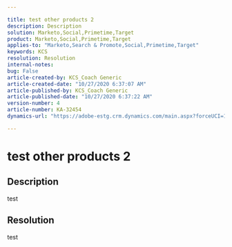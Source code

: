 ```yaml
---

title: test other products 2  
description: Description  
solution: Marketo,Social,Primetime,Target  
product: Marketo,Social,Primetime,Target  
applies-to: "Marketo,Search & Promote,Social,Primetime,Target"  
keywords: KCS  
resolution: Resolution  
internal-notes:   
bug: False  
article-created-by: KCS_Coach Generic  
article-created-date: "10/27/2020 6:37:07 AM"  
article-published-by: KCS_Coach Generic  
article-published-date: "10/27/2020 6:37:22 AM"  
version-number: 4  
article-number: KA-32454  
dynamics-url: "https://adobe-estg.crm.dynamics.com/main.aspx?forceUCI=1&pagetype=entityrecord&etn=knowledgearticle&id=abadb9d1-1e18-eb11-a813-000d3a3038a2"

---
```


# test other products 2

## Description

test

## Resolution

test
